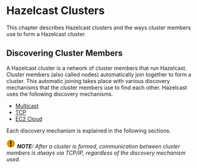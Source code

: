
# Hazelcast Clusters

This chapter describes Hazelcast clusters and the ways cluster members use to form a Hazelcast cluster. 

## Discovering Cluster Members

A Hazelcast cluster is a network of cluster members that run Hazelcast. Cluster members (also called nodes) automatically join together to form a cluster. This automatic joining takes place with various discovery mechanisms that the cluster members use to find each other. Hazelcast uses the following discovery mechanisms.

- [Multicast](#discovering-members-by-multicast)
- [TCP](#discovering-members-by-tcp)
- [EC2 Cloud](#discovering-members-within-ec2-cloud)

Each discovery mechanism is explained in the following sections.

	
![image](images/NoteSmall.jpg) ***NOTE:*** *After a cluster is formed, communication between cluster members is always via TCP/IP, regardless of the discovery mechanism used.*



